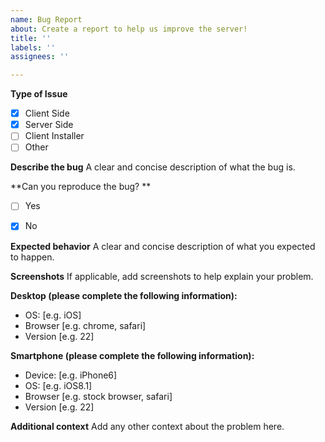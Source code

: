 ```yaml
---
name: Bug Report
about: Create a report to help us improve the server!
title: ''
labels: ''
assignees: ''

---
```


**Type of Issue**
- [x] Client Side
- [x] Server Side
- [ ] Client Installer
- [ ] Other

**Describe the bug**
A clear and concise description of what the bug is.

**Can you reproduce the bug? **
- [ ] Yes
- [x] No


**Expected behavior**
A clear and concise description of what you expected to happen.

**Screenshots**
If applicable, add screenshots to help explain your problem.

**Desktop (please complete the following information):**
 - OS: [e.g. iOS]
 - Browser [e.g. chrome, safari]
 - Version [e.g. 22]

**Smartphone (please complete the following information):**
 - Device: [e.g. iPhone6]
 - OS: [e.g. iOS8.1]
 - Browser [e.g. stock browser, safari]
 - Version [e.g. 22]

**Additional context**
Add any other context about the problem here.
